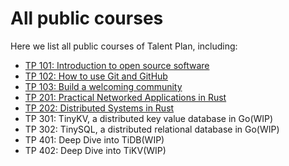 # All public courses

Here we list all public courses of Talent Plan, including:

- [TP 101: Introduction to open source software](courses/tp101-intro-to-oss.md)
- [TP 102: How to use Git and GitHub](courses/tp102-how-to-use-git-github.md)
- [TP 103: Build a welcoming community](courses/tp103-open-source-community.md)
- [TP 201: Practical Networked Applications in Rust](courses/tp201-rust/README.md)
- [TP 202: Distributed Systems in Rust](courses/tp202-dss/README.md)
- TP 301: TinyKV, a distributed key value database in Go(WIP) 
- TP 302: TinySQL, a distributed relational database in Go(WIP)
- TP 401: Deep Dive into TiDB(WIP)
- TP 402: Deep Dive into TiKV(WIP)


